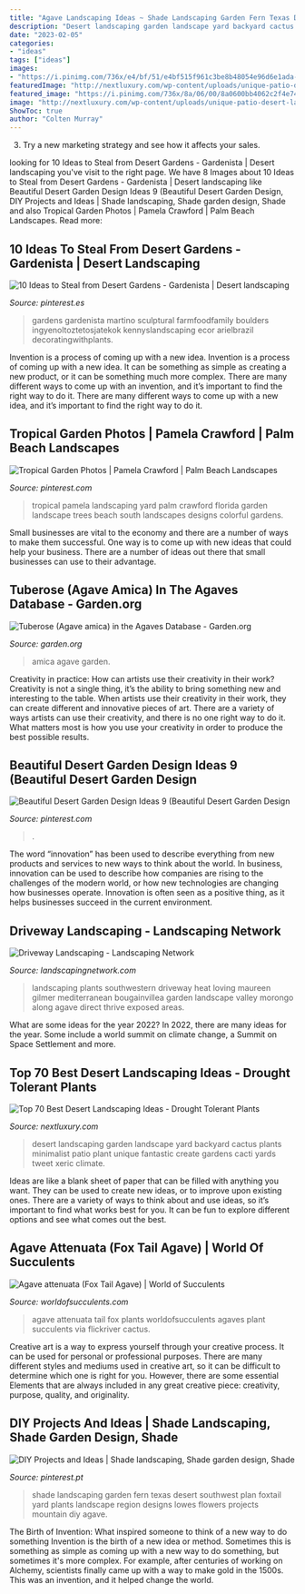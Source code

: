 ```yaml
---
title: "Agave Landscaping Ideas ~ Shade Landscaping Garden Fern Texas Desert Southwest Plan Foxtail Yard Plants Landscape Region Designs Lowes Flowers Projects Mountain Diy Agave"
description: "Desert landscaping garden landscape yard backyard cactus plants minimalist patio plant unique fantastic create gardens cacti yards tweet xeric climate"
date: "2023-02-05"
categories:
- "ideas"
tags: ["ideas"]
images:
- "https://i.pinimg.com/736x/e4/bf/51/e4bf515f961c3be8b48054e96d6e1ada--texas-shade-landscaping-foxtail-fern-landscaping.jpg"
featuredImage: "http://nextluxury.com/wp-content/uploads/unique-patio-desert-landscaping-home-ideas-1.jpg"
featured_image: "https://i.pinimg.com/736x/8a/06/00/8a0600bb4062c2f4e74053fd8de80129.jpg"
image: "http://nextluxury.com/wp-content/uploads/unique-patio-desert-landscaping-home-ideas-1.jpg"
ShowToc: true
author: "Colten Murray"
---
```



3. Try a new marketing strategy and see how it affects your sales.

	

		
looking for 10 Ideas to Steal from Desert Gardens - Gardenista | Desert landscaping you've visit to the right page. We have 8 Images about 10 Ideas to Steal from Desert Gardens - Gardenista | Desert landscaping like Beautiful Desert Garden Design Ideas 9 (Beautiful Desert Garden Design, DIY Projects and Ideas | Shade landscaping, Shade garden design, Shade and also Tropical Garden Photos | Pamela Crawford | Palm Beach Landscapes. Read more:
		
    
## 10 Ideas To Steal From Desert Gardens - Gardenista | Desert Landscaping

<img loading=lazy src="https://i.pinimg.com/originals/f3/03/a2/f303a2d3ab7f30b0d1653826b6ad75a0.jpg" onerror="this.onerror=null;this.src='https://tse4.mm.bing.net/th?id=OIP.f8zB3AsGpt7SJp0dEVKilwHaJ4&amp;pid=15.1';" alt="10 Ideas to Steal from Desert Gardens - Gardenista | Desert landscaping">

_Source: pinterest.es_

>gardens gardenista martino sculptural farmfoodfamily boulders ingyenoltoztetosjatekok kennyslandscaping ecor arielbrazil decoratingwithplants. 

	

Invention is a process of coming up with a new idea.
Invention is a process of coming up with a new idea. It can be something as simple as creating a new product, or it can be something much more complex. There are many different ways to come up with an invention, and it’s important to find the right way to do it. There are many different ways to come up with a new idea, and it’s important to find the right way to do it.

    
## Tropical Garden Photos | Pamela Crawford | Palm Beach Landscapes

<img loading=lazy src="https://i.pinimg.com/originals/d0/0f/9a/d00f9aa5767073e98e4a8ae39e4ec00f.jpg" onerror="this.onerror=null;this.src='https://tse1.mm.bing.net/th?id=OIP.EVKVM7FNx9xTjLS821T82QHaFZ&amp;pid=15.1';" alt="Tropical Garden Photos | Pamela Crawford | Palm Beach Landscapes">

_Source: pinterest.com_

>tropical pamela landscaping yard palm crawford florida garden landscape trees beach south landscapes designs colorful gardens. 

	

Small businesses are vital to the economy and there are a number of ways to make them successful. One way is to come up with new ideas that could help your business. There are a number of ideas out there that small businesses can use to their advantage.

    
## Tuberose (Agave Amica) In The Agaves Database - Garden.org

<img loading=lazy src="https://garden.org/pics/2014-02-15/Gleni/a6159f.jpg" onerror="this.onerror=null;this.src='https://tse1.mm.bing.net/th?id=OIP.hI2uHwdN5NG8zLRgSMjwRQHaJ3&amp;pid=15.1';" alt="Tuberose (Agave amica) in the Agaves Database - Garden.org">

_Source: garden.org_

>amica agave garden. 

	

Creativity in practice: How can artists use their creativity in their work?
Creativity is not a single thing, it’s the ability to bring something new and interesting to the table. When artists use their creativity in their work, they can create different and innovative pieces of art. There are a variety of ways artists can use their creativity, and there is no one right way to do it. What matters most is how you use your creativity in order to produce the best possible results.

    
## Beautiful Desert Garden Design Ideas 9 (Beautiful Desert Garden Design

<img loading=lazy src="https://i.pinimg.com/736x/8a/06/00/8a0600bb4062c2f4e74053fd8de80129.jpg" onerror="this.onerror=null;this.src='https://tse3.mm.bing.net/th?id=OIP.5HGd1RiOFWujg9JIIhLAhgHaLB&amp;pid=15.1';" alt="Beautiful Desert Garden Design Ideas 9 (Beautiful Desert Garden Design">

_Source: pinterest.com_

>. 

	

The word “innovation” has been used to describe everything from new products and services to new ways to think about the world. In business, innovation can be used to describe how companies are rising to the challenges of the modern world, or how new technologies are changing how businesses operate. Innovation is often seen as a positive thing, as it helps businesses succeed in the current environment.

    
## Driveway Landscaping - Landscaping Network

<img loading=lazy src="http://images.landscapingnetwork.com/pictures/images/900x705Max/site_8/heat-loving-plants-maureen-gilmer_2590.jpg" onerror="this.onerror=null;this.src='https://tse1.mm.bing.net/th?id=OIP.c7vaiYUcJMvGMduaBNlNrgHaFj&amp;pid=15.1';" alt="Driveway Landscaping - Landscaping Network">

_Source: landscapingnetwork.com_

>landscaping plants southwestern driveway heat loving maureen gilmer mediterranean bougainvillea garden landscape valley morongo along agave direct thrive exposed areas. 

	

What are some ideas for the year 2022?
In 2022, there are many ideas for the year. Some include a world summit on climate change, a Summit on Space Settlement and more.

    
## Top 70 Best Desert Landscaping Ideas - Drought Tolerant Plants

<img loading=lazy src="http://nextluxury.com/wp-content/uploads/unique-patio-desert-landscaping-home-ideas-1.jpg" onerror="this.onerror=null;this.src='https://tse3.mm.bing.net/th?id=OIP.h_DNG8HauXc2G7yPrV-AzQHaFj&amp;pid=15.1';" alt="Top 70 Best Desert Landscaping Ideas - Drought Tolerant Plants">

_Source: nextluxury.com_

>desert landscaping garden landscape yard backyard cactus plants minimalist patio plant unique fantastic create gardens cacti yards tweet xeric climate. 

	

Ideas are like a blank sheet of paper that can be filled with anything you want. They can be used to create new ideas, or to improve upon existing ones. There are a variety of ways to think about and use ideas, so it’s important to find what works best for you. It can be fun to explore different options and see what comes out the best.

    
## Agave Attenuata (Fox Tail Agave) | World Of Succulents

<img loading=lazy src="https://worldofsucculents.com/wp-content/uploads/2013/11/Agave-attenuata-Fox-Tail-Agave1.jpg" onerror="this.onerror=null;this.src='https://tse2.mm.bing.net/th?id=OIP.YmORrt1DSGfQ-P3_OVlL1QHaFj&amp;pid=15.1';" alt="Agave attenuata (Fox Tail Agave) | World of Succulents">

_Source: worldofsucculents.com_

>agave attenuata tail fox plants worldofsucculents agaves plant succulents via flickriver cactus. 

	

Creative art is a way to express yourself through your creative process. It can be used for personal or professional purposes. There are many different styles and mediums used in creative art, so it can be difficult to determine which one is right for you. However, there are some essential Elements that are always included in any great creative piece: creativity, purpose, quality, and originality.

    
## DIY Projects And Ideas | Shade Landscaping, Shade Garden Design, Shade

<img loading=lazy src="https://i.pinimg.com/736x/e4/bf/51/e4bf515f961c3be8b48054e96d6e1ada--texas-shade-landscaping-foxtail-fern-landscaping.jpg" onerror="this.onerror=null;this.src='https://tse2.mm.bing.net/th?id=OIP.ucA4YWkgQKrwJz5jOIaMLAHaHa&amp;pid=15.1';" alt="DIY Projects and Ideas | Shade landscaping, Shade garden design, Shade">

_Source: pinterest.pt_

>shade landscaping garden fern texas desert southwest plan foxtail yard plants landscape region designs lowes flowers projects mountain diy agave. 

	

The Birth of Invention: What inspired someone to think of a new way to do something
Invention is the birth of a new idea or method. Sometimes this is something as simple as coming up with a new way to do something, but sometimes it's more complex. For example, after centuries of working on Alchemy, scientists finally came up with a way to make gold in the 1500s. This was an invention, and it helped change the world.

